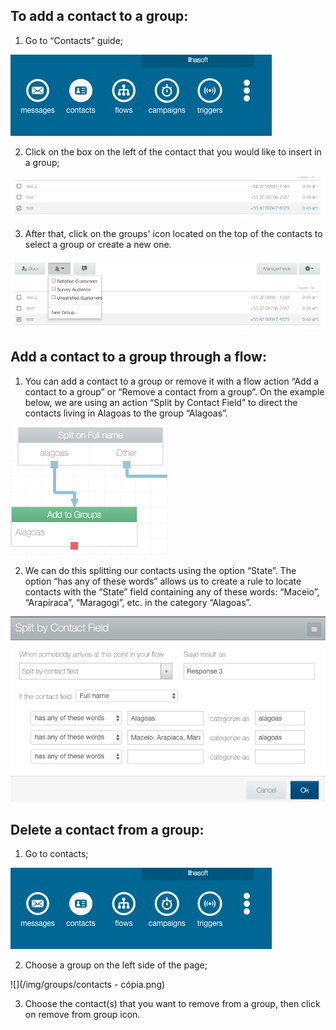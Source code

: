 ## To add a contact to a group: ##

1. Go to “Contacts” guide;

![](/img/groups/contact.png)

2. Click on the box on the left of the contact that you would like to insert in a group;

![](/img/groups/Select_group.png)

3. After that, click on the groups' icon located on the top of the contacts to select a group or create a new one.

![](/img/groups/Add_to_a_group.png)

## Add a contact to a group through a flow: ##
1. You can add a contact to a group or remove it with a flow action “Add a contact to a group” or “Remove a contact from a group”. On the example below, we are using an action “Split by Contact Field” to direct the contacts living in Alagoas to the group “Alagoas”.

![](/img/groups/flow1.png)

2. We can do this splitting our contacts using the option “State”. The option “has any of these words” allows us to create a rule to locate contacts with the “State” field containing any of these words: “Maceio”, “Arapiraca”, “Maragogi”, etc. in the category “Alagoas”.

![](/img/groups/flow2.png)

## Delete a contact from a group: ##

1. Go to contacts;

![](/img/groups/contact.png)

2. Choose a group on the left side of the page;

![](/img/groups/contacts - cópia.png)

3. Choose the contact(s) that you want to remove from a group, then click on remove from group icon.
